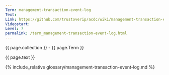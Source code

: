 ```yaml
---
Term: management-transaction-event-log
Text: 
Link: https://github.com/trustoverip/acdc/wiki/management-transaction-event-log.md
Videostart: 
Level: 7
permalink: /term_management-transaction-event-log.html
---
```


{{ page.collection }} - {{ page.Term }}

   {{ page.text }}

{% include_relative glossary/management-transaction-event-log.md %}
